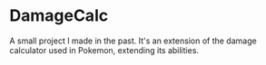 # DamageCalc
A small project I made in the past. It's an extension of the damage calculator used in Pokemon, extending its abilities. 

